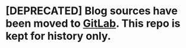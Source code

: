 # [DEPRECATED] Blog sources have been moved to [GitLab](https://gitlab.com/atsvetkov/atsvetkov.gitlab.io). This repo is kept for history only.
